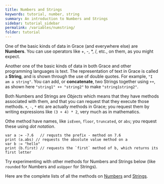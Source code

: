 ```yaml
---
title: Numbers and Strings
keywords: tutorial, number, string
summary: An introduction to Numbers and Strings
sidebar: tutorial_sidebar
permalink: /variables/numstring/
folder: tutorial
---
```

One of the basic kinds of data in Grace (and everywhere else) are **Numbers**. You
can use operators like +, -, *, /, etc., on them, as you might expect.

Another one of the basic kinds of data in both Grace and other programming languages
is text. The representation of text in Grace is called a **String**, and
is shown through the use of double quotes. For example, `"I am a string"`.
You can add, or **concatenate**, two Strings together using `++`, as shown
here `"string1" ++ "string2"` to make `"string1string2"`.

Both Numbers and Strings are _Objects_ which means that they have methods
associated with them, and that you can request that they execute those methods.
`+`, `-`, `*` etc are actually methods in Grace; you request them by writing
expressions like `(3 + 4) * 2`, very much as in mathematics.

Othe method have names, like `isEven`, `floor`, `truncated`, or `abs`; you request
these
using _dot notation_.

```
var a := -7.6   // requsts the prefix - method on 7.6
print (a.abs) // requests the absolute value method on a
var b := "hello"
print (b.first) // requests the `first` method of b, which returns its first letter
```

Try experimenting with other methods for Numbers and Strings below (like `rounded` for Numbers and `asUpper` for Strings).
<object id="example-1" data="{{site.editor}}?numstring" width="100%" height="550px"> </object>

Here are the complete lists of all the methods on [Numbers]({{site.baseurl}}/dialects/standard/#number)
and [Strings]({{site.baseurl}}/dialects/standard/#string).

